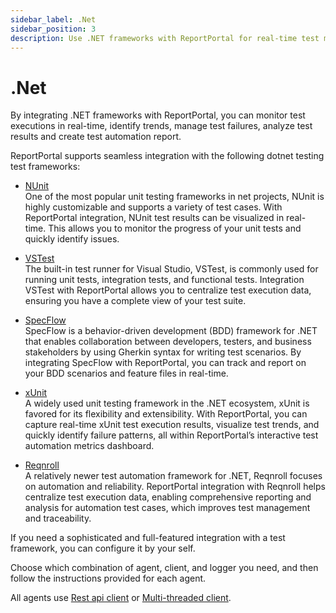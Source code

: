 ```yaml
---
sidebar_label: .Net
sidebar_position: 3
description: Use .NET frameworks with ReportPortal for real-time test monitoring, trend tracking, failure management, result analysis, and test automation reports.
---
```


# .Net

By integrating .NET frameworks with ReportPortal, you can monitor test executions in real-time, identify trends, manage test failures, analyze test results and create test automation report.

ReportPortal supports seamless integration with the following dotnet testing test frameworks:

- [NUnit](/log-data-in-reportportal/test-framework-integration/Net/NUnit)<br />
One of the most popular unit testing frameworks in net projects, NUnit is highly customizable and supports a variety of test cases. With ReportPortal integration, NUnit test results can be visualized in real-time. This allows you to monitor the progress of your unit tests and quickly identify issues.

- [VSTest](/log-data-in-reportportal/test-framework-integration/Net/VSTest)<br />
The built-in test runner for Visual Studio, VSTest, is commonly used for running unit tests, integration tests, and functional tests. Integration VSTest with ReportPortal allows you to centralize test execution data, ensuring you have a complete view of your test suite.

- [SpecFlow](/log-data-in-reportportal/test-framework-integration/Net/SpecFlow)<br />
SpecFlow is a behavior-driven development (BDD) framework for .NET that enables collaboration between developers, testers, and business stakeholders by using Gherkin syntax for writing test scenarios. By integrating SpecFlow with ReportPortal, you can track and report on your BDD scenarios and feature files in real-time.

- [xUnit](/log-data-in-reportportal/test-framework-integration/Net/xUnit)<br />
A widely used unit testing framework in the .NET ecosystem, xUnit is favored for its flexibility and extensibility. With ReportPortal, you can capture real-time xUnit test execution results, visualize test trends, and quickly identify failure patterns, all within ReportPortal’s interactive test automation metrics dashboard.

- [Reqnroll](/log-data-in-reportportal/test-framework-integration/Net/Reqnroll)<br />
A relatively newer test automation framework for .NET, Reqnroll focuses on automation and reliability. ReportPortal integration with Reqnroll helps centralize test execution data, enabling comprehensive reporting and analysis for automation test cases, which improves test management and traceability.

If you need a sophisticated and full-featured integration with a test framework, you can configure it by your self.

Choose which combination of agent, client, and logger you need, and then follow the instructions provided for each agent.

All agents use [Rest api client](https://github.com/reportportal/client-net) or [Multi-threaded client](https://github.com/reportportal/commons-net).

